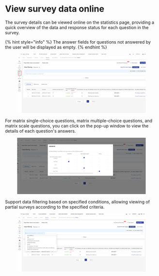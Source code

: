 # View survey data online

The survey details can be viewed online on the statistics page, providing a quick overview of the data and response status for each question in the survey.

{% hint style="info" %}
The answer fields for questions not answered by the user will be displayed as empty.
{% endhint %}

<figure><img src="../../../.gitbook/assets/image (8) (1) (1) (1) (1) (1) (1).png" alt=""><figcaption></figcaption></figure>

For matrix single-choice questions, matrix multiple-choice questions, and matrix scale questions, you can click on the pop-up window to view the details of each question's answers.

<figure><img src="../../../.gitbook/assets/image (9) (1) (1) (1) (1) (1) (1).png" alt=""><figcaption></figcaption></figure>

Support data filtering based on specified conditions, allowing viewing of partial surveys according to the specified criteria.

<figure><img src="../../../.gitbook/assets/image (10) (1) (1) (1) (1) (1) (1).png" alt=""><figcaption></figcaption></figure>
